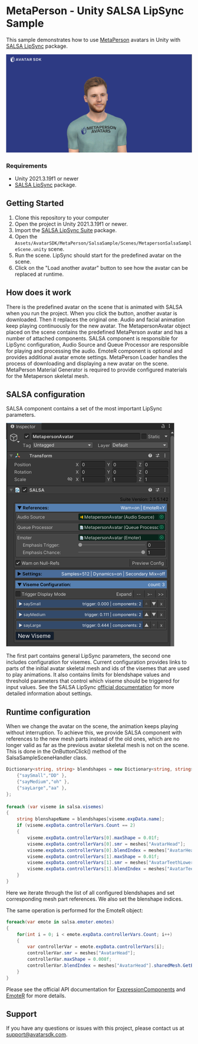 # MetaPerson - Unity SALSA LipSync Sample

This sample demonstrates how to use [MetaPerson](https://metaperson.avatarsdk.com/) avatars in Unity with [SALSA LipSync](https://crazyminnowstudio.com/docs/salsa-lip-sync/modules/overview/) package.

![Sample in Unity](./Documentation/Images/unity_screen.png "SALSA Sample")

### Requirements
- Unity 2021.3.19f1 or newer
- [SALSA LipSync](https://assetstore.unity.com/packages/tools/animation/salsa-lipsync-suite-148442) package.

## Getting Started
1. Clone this repository to your computer
2. Open the project in Unity 2021.3.19f1 or newer.
3. Import the [SALSA LipSync Suite](https://assetstore.unity.com/packages/tools/animation/salsa-lipsync-suite-148442) package.
4. Open the `Assets/AvatarSDK/MetaPerson/SalsaSample/Scenes/MetapersonSalsaSampleScene.unity` scene.
5. Run the scene. LipSync should start for the predefined avatar on the scene.
6. Click on the "Load another avatar" button to see how the avatar can be replaced at runtime.

## How does it work
There is the predefined avatar on the scene that is animated with SALSA when you run the project. When you click the button, another avatar is downloaded. Then it replaces the original one. Audio and facial animation keep playing continuously for the new avatar. The MetapersonAvatar object placed on the scene contains the predefined MetaPerson avatar and has a number of attached components. SALSA component is responsible for LipSync configuration, Audio Source and Queue Processor are responsible for playing and processing the audio. EmoteR component is optional and provides additional avatar emote settings. MetaPerson Loader handles the process of downloading and displaying a new avatar on the scene. MetaPerson Material Generator is required to provide configured materials for the Metaperson skeletal mesh.

## SALSA configuration
SALSA component contains a set of the most important LipSync parameters.

![SALSA](./Documentation/Images/salsa_config.png "SALSA")

The first part contains general LipSync parameters, the second one includes configuration for visemes. Current configuration provides links to parts of the initial avatar skeletal mesh and ids of the visemes that are used to play animations. It also contains limits for blendshape values and threshold parameters that control which viseme should be triggered for input values. See the SALSA LipSync [official documentation](https://crazyminnowstudio.com/docs/salsa-lip-sync/modules/further-reading/expression-components/) for more detailed information about settings.

## Runtime configuration
When we change the avatar on the scene, the animation keeps playing without interruption. To achieve this, we provide SALSA component with references to the new mesh parts instead of the old ones, which are no longer valid as far as the previous avatar skeletal mesh is not on the scene. This is done in the OnButtonClick() method of the SalsaSampleSceneHandler class.

```cs
Dictionary<string, string> blendshapes = new Dictionary<string, string>() {
    {"saySmall","DD" },
    {"sayMedium","oh" },
    {"sayLarge","aa" },
};

foreach (var viseme in salsa.visemes)
{
    string blenshapeName = blendshapes[viseme.expData.name];
    if (viseme.expData.controllerVars.Count == 2)
    {
        viseme.expData.controllerVars[0].maxShape = 0.01f;
        viseme.expData.controllerVars[0].smr = meshes["AvatarHead"];
        viseme.expData.controllerVars[0].blendIndex = meshes["AvatarHead"].sharedMesh.GetBlendShapeIndex(blenshapeName);
        viseme.expData.controllerVars[1].maxShape = 0.01f;
        viseme.expData.controllerVars[1].smr = meshes["AvatarTeethLower"];
        viseme.expData.controllerVars[1].blendIndex = meshes["AvatarTeethLower"].sharedMesh.GetBlendShapeIndex(blenshapeName);
    }
}
```
Here we iterate through the list of all configured blendshapes and set corresponding mesh part references. We also set the blenshape indices. 

The same operation is performed for the EmoteR object:

```cs
foreach(var emote in salsa.emoter.emotes)
{
    for(int i = 0; i < emote.expData.controllerVars.Count; i++)
    {
        var controllerVar = emote.expData.controllerVars[i];
        controllerVar.smr = meshes["AvatarHead"];
        controllerVar.maxShape = 0.008f;
        controllerVar.blendIndex = meshes["AvatarHead"].sharedMesh.GetBlendShapeIndex(emote.expData.components[i].name);
    }
}
```

Please see the official API documentation for [ExpressionComponents](https://crazyminnowstudio.com/docs/salsa-lip-sync/modules/further-reading/expression-components/#api-examples-for-expressioncomponents) and [EmoteR](https://crazyminnowstudio.com/docs/salsa-lip-sync/modules/emoter/api/) for more details.

## Support

If you have any questions or issues with this project, please contact us at <support@avatarsdk.com>.
